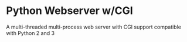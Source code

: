 # Python Webserver w/CGI
A multi-threaded multi-process web server with CGI support compatible with Python 2 and 3
